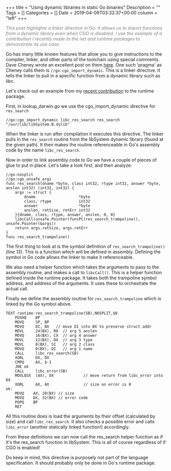 +++
title = "Using dynamic libraries in static Go binaries"
Description = ""
Tags = []
Categories = []
Date = 2019-04-09T03:32:37+00:00
column = "left"
+++

<span style="color:grey;font-style: italic;font-size: 14px">
This post highlights a linker directive in Go. It allows us to import functions from a dynamic library even when CGO is disabled. I use the example of a contribution I recently made to the net and runtime packages to demonstrate its use case.
</span>

Go has many little known features that allow you to give instructions to the compiler, linker, and other parts of the toolchain using special comments. Dave Cheney wrote an excellent post on them [here](https://dave.cheney.net/2018/01/08/gos-hidden-pragmas). One such 'pragma' as Cheney calls them is  `//go:cgo_import_dynamic`. This is a linker directive. It tells the linker to pull in a specific function from a dynamic library such as libc.

Let's check out an example from my [recent contribution](https://go-review.googlesource.com/c/go/+/166297) to the runtime package.

First, in lookup_darwin.go we use the cgo_import_dynamic directive for `res_search`

```
//go:cgo_import_dynamic libc_res_search res_search "/usr/lib/libSystem.B.dylib"
```

When the linker is run after compilation it executes this directive. The linker pulls in the `res_search` routine from the libSystem dynamic library (found at the given path). It then makes the routine referenceable in Go's assembly code by the name `libc_res_search`.

Now in order to link assembly code to Go we have a couple of pieces of glue to put in place. Let's take a look first, and then analyze:

```
//go:nosplit
//go:cgo_unsafe_args
func res_search(dname *byte, class int32, rtype int32, answer *byte, anslen int32) (int32, int32) {
	args := struct {
		dname                   *byte
		class, rtype            int32
		answer                  *byte
		anslen, retSize, retErr int32
	}{dname, class, rtype, answer, anslen, 0, 0}
	libcCall(unsafe.Pointer(funcPC(res_search_trampoline)), unsafe.Pointer(&args))
	return args.retSize, args.retErr
}
func res_search_trampoline()
```

The first thing to look at is the symbol definition of `res_search_trampoline()` <i>(line 13)</i>. This is a function which will be defined in assembly. Defining the symbol in Go code allows the linker to make it referenceable. 

We also need a helper function which takes the arguments to pass to the assembly routine, and makes a call to `libcCall()`. This is a helper function defined inside the runtime package. It takes both the trampoline symbol address, and address of the arguments. It uses these to orchestrate the actual call.

Finally we define the assembly routine for `res_search_trampoline` which is linked by the Go symbol above.

```
TEXT runtime·res_search_trampoline(SB),NOSPLIT,$0
    PUSHQ    BP
    MOVQ     SP, BP
    MOVQ     DI, BX   // move DI into BX to preserve struct addr
    MOVL     24(BX), R8  // arg 5 anslen
    MOVQ     16(BX), CX  // arg 4 answer
    MOVL     12(BX), DX  // arg 3 type
    MOVL     8(BX), SI   // arg 2 class
    MOVQ     0(BX), DI   // arg 1 name
    CALL     libc_res_search(SB)
    XORL     DX, DX
    CMPQ     AX, $-1
    JNE ok
    CALL     libc_error(SB)
    MOVLQSX  (AX), DX             // move return from libc_error into DX
    XORL     AX, AX               // size on error is 0
ok:
    MOVQ    AX, 28(BX) // size
    MOVQ    DX, 32(BX) // error code
    POPQ    BP
    RET
```

All this routine does is load the arguments by their offset (calculated by size) and call `libc_res_search`. It also checks a possible error and calls `libc_error` (another statically linked function!) accordingly.

From these definitions we can now call the res_search helper function as if it's the res_search function in libSystem. This is all of course regardless of if CGO is enabled! 

Do keep in mind, this directive is purposely not part of the language specification. It should probably only be done in Go's runtime package. 